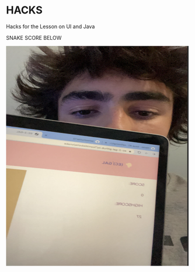 <!--Start of Website Content-->
<div class="index-header">
    <h1>HACKS</h1>
    <p>Hacks for the Lesson on UI and Java
    <p>SNAKE SCORE BELOW</p>
    <img src="images/score.png" alt="snake score" width="500" height="600">
    <html> 



